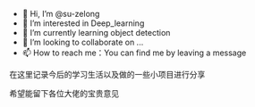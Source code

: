 - 👋 Hi, I’m @su-zelong
- 👀 I’m interested in Deep_learning
- 🌱 I’m currently learning object detection
- 💞️ I’m looking to collaborate on ...
- 📫 How to reach me：You can find me by leaving a message

<!---
su-zelong/su-zelong is a ✨ special ✨ repository because its `README.md` (this file) appears on your GitHub profile.
You can click the Preview link to take a look at your changes.
--->在这里记录今后的学习生活以及做的一些小项目进行分享
希望能留下各位大佬的宝贵意见
